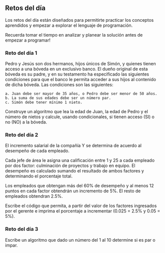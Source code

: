 ## Retos del día

Los retos del día están diseñados para permitirte practicar los conceptos aprendidos y empezar a explorar el lenguaje de programación. 

Recuerda tomar el tiempo en analizar y planear la solución antes de empezar a programar!

### Reto del día 1

Pedro y Jesús son dos hermanos, hijos únicos de Simón, y quienes tienen acceso a una bóveda en un exclusivo banco. El dueño original de esta bóveda es su padre, y en su testamento ha especificado las siguientes condiciones para que el banco le permita acceder a sus hijos al contenido de dicha bóveda. Las condiciones son las siguientes:

    a. Juan debe ser mayor de 35 años, o Pedro debe ser menor de 50 años.
    b. La suma de sus edades debe ser un número par.
    c. Simón debe tener mínimo 1 nieto.

Construye un algoritmo que lea la edad de Juan, la edad de Pedro y el número de nietos y calcule, usando condicionales, si tienen acceso (SI) o no (NO) a la bóveda.

### Reto del día 2

El incremento salarial de la compañía Y se determina de acuerdo al desempeño de cada empleado. 

Cada jefe de área le asigna una calificación entre 1 y 25 a cada empleado por dos factor: culminación de proyectos y trabajo en equipo. El desempeño es calculado sumando el resultado de ambos factores y determinando el porcentaje total.

Los empleados que obtengan más del 60% de desempeño y al menos 12 puntos en cada factor obtendrán un incremento de 5%. El resto de empleados obtendran 2.5%.

Escribe el código que permita, a partir del valor de los factores ingresados por el gerente e imprima el porcentaje a incrementar (0.025 = 2.5% y 0.05 = 5%).

### Reto del día 3 

Escribe un algoritmo que dado un número del 1 al 10 determine si es par o impar.